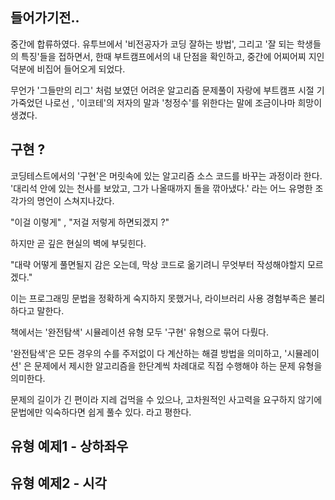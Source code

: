 ## 들어가기전..

중간에 합류하였다. 유투브에서 '비전공자가 코딩 잘하는 방법', 그리고 '잘 되는 학생들의 특징'들을 접하면서,
한때 부트캠프에서의 내 단점을 확인하고, 중간에 어찌어찌 지인덕분에 비집어 들어오게 되었다.

무언가 '그들만의 리그' 처럼 보였던 어려운 알고리즘 문제풀이 자랑에 부트캠프 시절 기가죽었던 나로선 ,
'이코테'의 저자의 말과 '청정수'를 위한다는 말에 조금이나마 희망이 생겼다.

## 구현 ?

코딩테스트에서의 '구현'은 머릿속에 있는 알고리즘 소스 코드를 바꾸는 과정이라 한다.
'대리석 안에 있는 천사를 보았고, 그가 나올때까지 돌을 깎아냈다.' 라는 어느 유명한 조각가의 명언이 스쳐지나갔다.

"이걸 이렇게" , "저걸 저렇게 하면되겠지 ?"

하지만 곧 깊은 현실의 벽에 부딪힌다.

"대략 어떻게 풀면될지 감은 오는데, 막상 코드로 옮기려니 무엇부터 작성해야할지 모르겠다."

이는 프로그래밍 문법을 정확하게 숙지하지 못했거나, 라이브러리 사용 경험부족은 불리하다고 말한다.

책에서는 '완전탐색' 시뮬레이션 유형 모두 '구현' 유형으로 묶어 다뤘다.

'완전탐색'은 모든 경우의 수를 주저없이 다 계산하는 해결 방법을 의미하고,
'시뮬레이션' 은 문제에서 제시한 알고리즘을 한단계씩 차례대로 직접 수행해야 하는 문제 유형을 의미한다.

문제의 길이가 긴 편이라 지레 겁먹을 수 있으나, 고차원적인 사고력을 요구하지 않기에 문법에만 익숙하다면 쉽게
풀수 있다. 라고 평한다.

## 유형 예제1 - 상하좌우

## 유형 예제2 - 시각